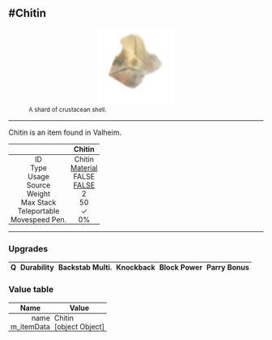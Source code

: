 <meta property="og:title" content="Chitin - MoreValheim" /><meta property="og:type" content="website" /><meta property="og:image" content="/assets/chitin.png" /><meta property="og:description" content="Chitin is an item found in Valheim." /><meta name="theme-color" content="#546D78"><meta name="twitter:card" content="summary_large_image">
#Chitin
-------------
<style>img {width:20px;}.tb {width:150px;display: block;margin-left: auto;margin-right: auto;}</style>

<style>.md-typeset table:not([class]) th:not([align]) {min-width:unset!important;}</style>
<style>td{padding:0em 0.3em!important;text-align:center!important;border-left:.05rem solid var(--md-default-fg-color--lightest)}</style>

<style>th{padding:0.1em 0.3em!important;text-align:center!important;font-weight:bold}</style>

<style>pre{text-align:right!important}</style>
<style>table tr td:first-child {border-left: 0;};</style>

<figure><img src="/assets/chitin.png" class="tb" /><figcaption><small>A shard of crustacean shell.</small></figcaption></figure>

-------------

Chitin is an item found in Valheim.

|        | Chitin              |
| ----------- | ------------------------------------ |
| ID |Chitin
| Type | [Material](../../types/material)
| Usage | FALSE<br>
| Source | [FALSE](../../items/false)
| Weight | 2 |
| Max Stack | 50 |
| Teleportable | ✓
| Movespeed Pen. | 0%


-------------

### Upgrades
| Q | Durability | Backstab Multi. | Knockback | Block Power | Parry Bonus
| - | - | - | - | - | - 


### Value table
| Name | Value
| - | - |
| <div style="text-align:right">name</div> | <div style="text-align:left">Chitin</div> | 
| <div style="text-align:right">m_itemData</div> | <div style="text-align:left">[object Object]</div> | 